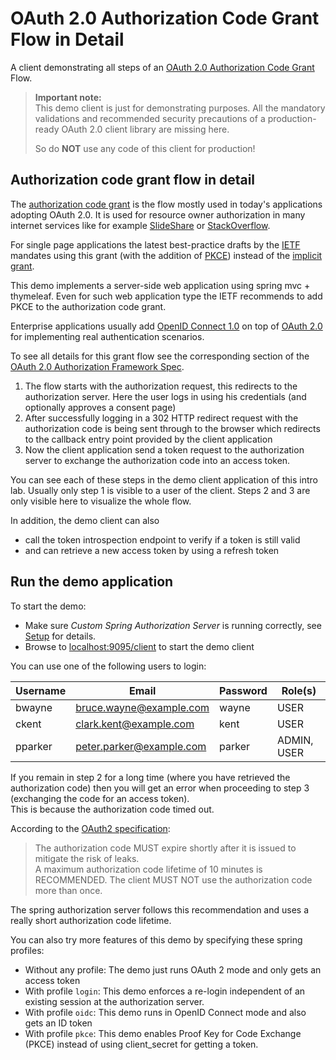 # OAuth 2.0 Authorization Code Grant Flow in Detail

A client demonstrating all steps of an [OAuth 2.0 Authorization Code Grant](https://www.rfc-editor.org/rfc/rfc6749.html#page-24) Flow.

> __Important note:__   
> This demo client is just for demonstrating purposes. All the mandatory validations
> and recommended security precautions of a production-ready OAuth 2.0 client library are missing 
> here. 
> 
> So do __NOT__ use any code of this client for production!

## Authorization code grant flow in detail

The [authorization code grant](https://www.rfc-editor.org/rfc/rfc6749.html#section-4.1) is the flow mostly used in today's applications adopting OAuth 2.0.
It is used for resource owner authorization in many internet services like for example [SlideShare](https://www.slideshare.net/) 
or [StackOverflow](https://stackoverflow.com/). 

For single page applications the latest best-practice drafts by the [IETF](https://datatracker.ietf.org/wg/oauth/documents/) mandates 
using this grant (with the addition of [PKCE](https://www.rfc-editor.org/rfc/rfc7636.html)) 
instead of the [implicit grant](https://www.rfc-editor.org/rfc/rfc6749.html#section-4.2).

This demo implements a server-side web application using spring mvc + thymeleaf. Even for such web application type the IETF recommends to add PKCE to the authorization code grant.

Enterprise applications usually add [OpenID Connect 1.0](https://openid.net/specs/openid-connect-core-1_0.html) 
on top of [OAuth 2.0](https://www.rfc-editor.org/rfc/rfc6749.html) for implementing real authentication scenarios. 
 
To see all details for this grant flow see the corresponding section of the 
[OAuth 2.0 Authorization Framework Spec](https://tools.ietf.org/html/rfc6749#section-4.1).

1. The flow starts with the authorization request, this redirects to the authorization server.
   Here the user logs in using his credentials (and optionally approves a consent page)
2. After successfully logging in a 302 HTTP redirect request with the authorization code is being sent through to the browser which redirects
   to the callback entry point provided by the client application 
3. Now the client application send a token request to the authorization server to exchange
   the authorization code into an access token.
   
You can see each of these steps in the demo client application of this intro lab.
Usually only step 1 is visible to a user of the client. Steps 2 and 3 are only visible here
to visualize the whole flow.

In addition, the demo client can also 
* call the token introspection endpoint to verify if a token is still valid 
* and can retrieve a new access token by using a refresh token
           
## Run the demo application           
                
To start the demo:

* Make sure _Custom Spring Authorization Server_ is running correctly, see [Setup](../../setup/README.md) for details.
* Browse to [localhost:9095/client](http://localhost:9095/client) to start the demo client

You can use one of the following users to login:

| Username | Email                    | Password | Role(s)     |
|----------|--------------------------|----------|-------------|
| bwayne   | bruce.wayne@example.com  | wayne    | USER        |
| ckent    | clark.kent@example.com   | kent     | USER        |
| pparker  | peter.parker@example.com | parker   | ADMIN, USER |

If you remain in step 2 for a long time (where you have retrieved the authorization code) then you will get an error when proceeding to step 3 (exchanging the code for an access token).  
This is because the authorization code timed out.

According to the [OAuth2 specification](https://tools.ietf.org/html/rfc6749#section-4.1.2):

> The authorization code MUST expire shortly after it is issued to mitigate the risk of leaks.  
> A maximum authorization code lifetime of 10 minutes is RECOMMENDED. 
> The client MUST NOT use the authorization code more than once. 

The spring authorization server follows this recommendation and uses a really short authorization code lifetime.

You can also try more features of this demo by specifying these spring profiles:

* Without any profile: The demo just runs OAuth 2 mode and only gets an access token
* With profile `login`: This demo enforces a re-login independent of an existing session at the authorization server.
* With profile `oidc`: This demo runs in OpenID Connect mode and also gets an ID token
* With profile `pkce`: This demo enables Proof Key for Code Exchange (PKCE) instead of using client_secret for getting a token.